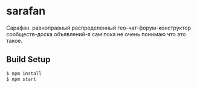 # sarafan
Сарафан.
равноправный распределенный гео-чат-форум-конструктор сообществ-доска объявлений-я сам пока не очень понимаю что это такое.

## Build Setup

```bash
$ npm install
$ npm start
```
